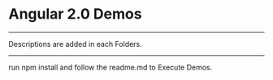 # Angular 2.0  Demos

---

Descriptions are added in each Folders.

---
run npm install and follow the readme.md to Execute Demos.
